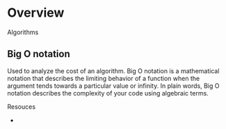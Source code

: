 ﻿# Overview

Algorithms

## Big O notation

Used to analyze the cost of an algorithm. Big O notation is a mathematical notation that describes the limiting behavior of a function when the argument tends towards a particular value or infinity. 
In plain words, Big O notation describes the complexity of your code using algebraic terms.

Resouces
- [](https://www.freecodecamp.org/news/big-o-notation-why-it-matters-and-why-it-doesnt-1674cfa8a23c/)